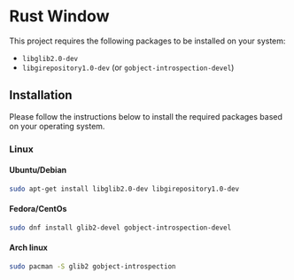 # Rust Window

This project requires the following packages to be installed on your system:

- `libglib2.0-dev`
- `libgirepository1.0-dev` (or `gobject-introspection-devel`)

## Installation

Please follow the instructions below to install the required packages based on your operating system.

### Linux

#### Ubuntu/Debian

```bash
sudo apt-get install libglib2.0-dev libgirepository1.0-dev
```
#### Fedora/CentOs
```bash
sudo dnf install glib2-devel gobject-introspection-devel
```
#### Arch linux
```bash
sudo pacman -S glib2 gobject-introspection
```
